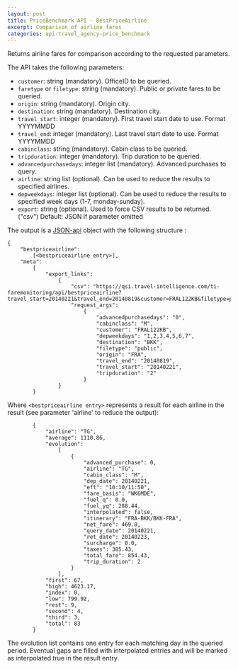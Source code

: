 ```yaml
---
layout: post
title: PriceBenchmark API - BestPriceAirline
excerpt: Comparison of airline fares
categories: api-travel_agency-price_benchmark
---
```


Returns airline fares for comparison according to the requested parameters.

The API takes the following parameters:
* `customer`: string (mandatory). OfficeID to be queried.
* `faretype` or `filetype`: string (mandatory). Public or private fares to be queried.
* `origin`: string (mandatory). Origin city.
* `destination`: string (mandatory). Destination city.
* `travel_start`: integer (mandatory). First travel start date to use. Format YYYYMMDD
* `travel_end`: integer (mandatory). Last travel start date to use. Format YYYYMMDD
* `cabinclass`: string (mandatory). Cabin class to be queried.
* `tripduration`: integer (mandatory). Trip duration to be queried.
* `advancedpurchasedays`: integer list (mandatory). Advanced purchases to query.
* `airline`: string list (optional). Can be used to reduce the results to specified airlines.
* `depweekdays`: integer list (optional). Can be used to reduce the results to specified week days (1-7, monday-sunday).
* `export`: string (optional). Used to force CSV results to be returned. ("csv") Default: JSON if parameter omitted

The output is a [JSON-api](http://jsonapi.org/format/) object with the following structure :




	{
		"bestpriceairline": 
			[<bestpriceairline entry>], 
		"meta": 
			{
				"export_links": 
					{
						"csv": "https://qsi.travel-intelligence.com/ti-faremonitoring/api/bestpriceairline?travel_start=20140221&travel_end=20140819&customer=FRAL122KB&filetype=public&origin=FRA&destination=BKK&cabinclass=M&tripduration=2&advancedpurchasedays=0&depweekdays=1%2C2%2C3%2C4%2C5%2C6%2C7&export=csv"}, 
						"request_args": 
							{
								"advancedpurchasedays": "0", 
								"cabinclass": "M", 
								"customer": "FRAL122KB", 
								"depweekdays": "1,2,3,4,5,6,7", 
								"destination": "BKK", 
								"filetype": "public", 
								"origin": "FRA", 
								"travel_end": "20140819", 
								"travel_start": "20140221", 
								"tripduration": "2"
							}
					}
			}

Where `<bestpriceairline entry>` represents a result for each airline in the result (see parameter 'airline' to reduce the output):

			{
				"airline": "TG", 
				"average": 1110.86, 
				"evolution": 
					[
						{
							"advanced_purchase": 0, 
							"airline": "TG", 
							"cabin_class": "M", 
							"dep_date": 20140221, 
							"eft": "10:10/11:50", 
							"fare_basis": "WK6MDE", 
							"fuel_q": 0.0, 
							"fuel_yq": 288.44, 
							"interpolated": false, 
							"itinerary": "FRA-BKK/BKK-FRA", 
							"net_fare": 469.0, 
							"query_date": 20140221, 
							"ret_date": 20140223, 
							"surcharge": 0.0, 
							"taxes": 385.43, 
							"total_fare": 854.43, 
							"trip_duration": 2
						}
					], 
				"first": 67, 
				"high": 4623.17, 
				"index": 0, 
				"low": 799.92, 
				"rest": 9, 
				"second": 4, 
				"third": 3, 
				"total": 83
			}

The evolution list contains one entry for each matching day in the queried period. Eventual gaps are filled with interpolated entries and will be marked as interpolated true in the result entry.

